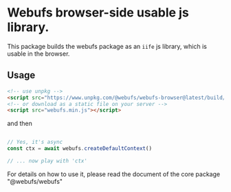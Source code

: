 # Webufs browser-side usable js library.

This package builds the webufs package as an `iife` js library, 
which is usable in the browser.


## Usage
```html
<!-- use unpkg -->
<script src="https://www.unpkg.com/@webufs/webufs-browser@latest/build/webufs.min.js"></script>
<!-- or download as a static file on your server -->
<script src="webufs.min.js"></script>
```

and then
```js

// Yes, it's async
const ctx = await webufs.createDefaultContext()

// ... now play with 'ctx'
```

For details on how to use it, please read the document of the core package "@webufs/webufs"
